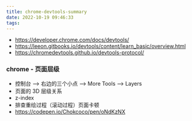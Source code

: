 ```yaml
---
title: chrome-devtools-summary
date: 2022-10-19 09:46:33
tags:
---
```

- https://developer.chrome.com/docs/devtools/
- https://leeon.gitbooks.io/devtools/content/learn_basic/overview.html
- https://chromedevtools.github.io/devtools-protocol/

### chrome - 页面层级
- 控制台 --> 右边的三个小点 --> More Tools --> Layers
- 页面的 3D 层级关系
- z-index
- 排查重绘过程（滚动过程）页面卡顿
- https://codepen.io/Chokcoco/pen/oNdKzNX